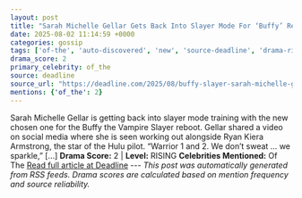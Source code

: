 ```yaml
---
layout: post
title: "Sarah Michelle Gellar Gets Back Into Slayer Mode For ‘Buffy’ Reboot Training With Ryan Kiera Armstrong"
date: 2025-08-02 11:14:59 +0000
categories: gossip
tags: ['of-the', 'auto-discovered', 'new', 'source-deadline', 'drama-rising']
drama_score: 2
primary_celebrity: of_the
source: deadline
source_url: "https://deadline.com/2025/08/buffy-slayer-sarah-michelle-gellar-ryan-kiera-armstrong-training-1236477079/"
mentions: {'of_the': 2}
---
```


Sarah Michelle Gellar is getting back into slayer mode training with the new chosen one for the Buffy the Vampire Slayer reboot. Gellar shared a video on social media where she is seen working out alongside Ryan Kiera Armstrong, the star of the Hulu pilot. “Warrior 1 and 2. We don’t sweat … we sparkle,” […] **Drama Score:** 2 | **Level:** RISING **Celebrities Mentioned:** Of The [Read full article at Deadline](https://deadline.com/2025/08/buffy-slayer-sarah-michelle-gellar-ryan-kiera-armstrong-training-1236477079/) --- *This post was automatically generated from RSS feeds. Drama scores are calculated based on mention frequency and source reliability.*